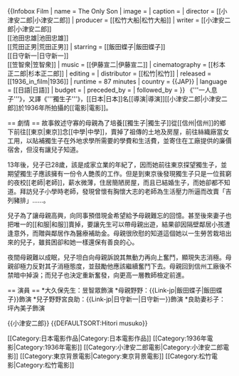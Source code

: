 {{Infobox Film
| name = The Only Son
| image = 
| caption = 
| director = [[小津安二郎|小津安二郎]] 
| producer = [[松竹大船|松竹大船]]
| writer = [[小津安二郎|小津安二郎]] <br> [[池田忠雄|池田忠雄]] <br>[[荒田正男|荒田正男]]
| starring = [[飯田蝶子|飯田蝶子]]<br> [[日守新一|日守新一]]<br> [[笠智衆|笠智衆]]
| music = [[伊藤宣二|伊藤宣二]]
| cinematography = [[杉本正二郎|杉本正二郎]] 
| editing = 
| distributor = [[松竹|松竹]]
| released = [[1936_in_film|1936]]
| runtime = 87 minutes
| country = {{JAP}}
| language = [[日語|日語]]
| budget = 
| preceded_by = 
| followed_by = 
}}
《'''一人息子'''》，又譯《'''獨生子'''》，[[日本|日本]]名[[導演|導演]][[小津安二郎|小津安二郎]]於1936年所拍攝的[[電影|電影]]。

== 劇情 ==
故事敘述守寡的母親為了培養[[獨生子|獨生子]]從[[信州|信州]]的鄉下前往[[東京|東京]]念[[中學|中學]]，賣掉了祖傳的土地及房屋，前往絲織廠當女工用，以貼補獨生子在外地求學所需要的學費和生活費，並寄住在工廠提供的廉價宿舍，但沒有讓兒子知道。

13年後，兒子已28歲，該是成家立業的年紀了，因而她前往東京探望獨生子，並期望獨生子應該擁有一份令人艷羨的工作。但是到東京後發現獨生子只是一位貧窮的夜校[[老師|老師]]，薪水微薄，住居簡陋房屋，而且已結婚生子，而她卻都不知道。拜訪兒子小學時老師，發現曾懷有胸懷大志的老師為生活壓力所逼而改賣「吉列豬排」……。

兒子為了讓母親高興，向同事預借現金希望給予母親難忘的回憶。甚至後來妻子也把唯一的[[和服|和服]]賣掉，要讓先生可以帶母親出遊，結果卻因隔壁鄰居小孩遭逢意外，而贈與鄰居作為醫療補助金。母親很欣慰的知道這個她以一生勞苦栽培出來的兒子，雖貧困卻和她一樣還保有善良的心。

夜間母親難以成眠，兒子坦白向母親訴說其無動力再向上奮鬥，顯現失志消極。母親卻極力反對其子消極態度，並鼓勵他應該繼續奮鬥下去。母親回到信州工廠後不禁暗中掉淚；而兒子也決定重新奮發，向更高一層教師檢定前進。

== 演員 ==
*大久保先生：昱智眾飾演
*母親野野：{{Link-jp|飯田蝶子|飯田蝶子}}飾演
*兒子野野宮良助：{{Link-jp|日守新一|日守新一}}飾演
*良助妻衫子：坪內美子飾演

{{小津安二郎}}
{{DEFAULTSORT:Hitori musuko}}

[[Category:日本電影作品|Category:日本電影作品]]
[[Category:1936年電影|Category:1936年電影]]
[[Category:小津安二郎電影|Category:小津安二郎電影]]
[[Category:東京背景電影|Category:東京背景電影]]
[[Category:松竹電影|Category:松竹電影]]